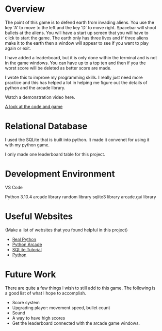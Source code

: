 # Overview

The point of this game is to defend earth from invading aliens. You use the key 'A' to move to the left and the key 'D' to move right. Spacebar will shoot bullets at the aliens. You will have a start up screen that you will have to click to start the game. The earth only has three lives and if three aliens make it to the earth then a window will appear to see if you want to play again or exit.

I have added a leaderboard, but it is only done within the terminal and is not in the game windows. You can have up to a top ten and then if you the worst score will be deleted as better score are made.

I wrote this to improve my programming skills. I really just need more practice and this has helped a lot in helping me figure out the details of python and the arcade library.

Watch a demonstration video here.

[A look at the code and game](https://youtu.be/GvB8pzbFSqs)

# Relational Database

I used the SQLite that is built into python. It made it convenet for using it with my python game.

I only made one leaderboard table for this project.

# Development Environment

VS Code

Python 3.10.4
arcade library
random library
sqlite3 library
arcade.gui library

# Useful Websites

{Make a list of websites that you found helpful in this project}
* [Real Python](https://realpython.com/)
* [Python Arcade](https://api.arcade.academy/en/latest/index.html)
* [SQLite Tutorial](https://www.sqlitetutorial.net/)
* [Python](https://docs.python.org/3.8/library/sqlite3.html)

# Future Work

There are quite a few things I wish to still add to this game. The following is a good list of what I hope to accomplish.

* Score system
* Upgrading player: movement speed, bullet count
* Sound
* A way to have high scores
* Get the leaderboard connected with the arcade game windows.
